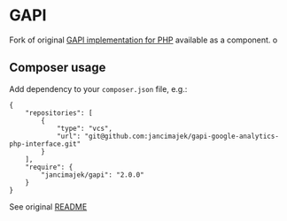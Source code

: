 # GAPI #

Fork of original [GAPI implementation for PHP](https://github.com/erebusnz/gapi-google-analytics-php-interface) available as a component. o

## Composer usage

Add dependency to your `composer.json` file, e.g.:
```
{
    "repositories": [
        {
            "type": "vcs",
            "url": "git@github.com:jancimajek/gapi-google-analytics-php-interface.git"
        }
    ],
    "require": {
        "jancimajek/gapi": "2.0.0"
    }
}
```

See original [README](README-ORIG.md)
